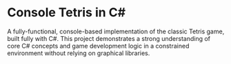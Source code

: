 # Console Tetris in C#

A fully-functional, console-based implementation of the classic Tetris game, built fully with C#. This project demonstrates a strong understanding of core C# concepts and game development logic in a constrained environment without relying on graphical libraries.
